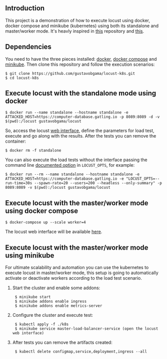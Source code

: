 ## Introduction

This project is a demonstration of how to execute locust using docker, docker compose and minikube (kubernetes) using both its standalone and master/worker mode. It's heavly inspired in [this](https://github.com/karol-brejna-i/locust-experiments) repository and [this](https://github.com/karol-brejna-i/docker-locust).

## Dependencies

You need to have the three pieces installed: [docker](https://docs.docker.com/get-docker/), [docker compose](https://docs.docker.com/compose/install/) and [minikube](https://minikube.sigs.k8s.io/docs/start/). Then clone this repository and follow the execution scenarios:

    $ git clone https://github.com/gustavobgama/locust-k8s.git
    $ cd locust-k8s

## Execute locust with the standalone mode using docker

    $ docker run --name standalone --hostname standalone -e ATTACKED_HOST=https://computer-database.gatling.io -p 8089:8089 -d -v $(pwd):/locust gustavobgama/locust

So, access the locust [web interface](http://127.0.0.1:8089/), define the parameters for load test, execute and go along with the results. After the tests you can remove the container:

    $ docker rm -f standalone

You can also execute the load tests without the interface passing the command line [documented option](https://docs.locust.io/en/stable/configuration.html) in `LOCUST_OPTS`, for example:

    $ docker run --rm --name standalone --hostname standalone -e ATTACKED_HOST=https://computer-database.gatling.io -e "LOCUST_OPTS=--run-time=30s --spawn-rate=20 --users=200 --headless --only-summary" -p 8089:8089 -v $(pwd):/locust gustavobgama/locust

## Execute locust with the master/worker mode using docker compose

    $ docker-compose up --scale worker=4

The locust web interface will be available [here](http://127.0.0.1:8089/).

## Execute locust with the master/worker mode using minikube

For ultimate scalability and automation you can use the kubernetes to execute locust in master/worker mode, this setup is going to automatically activate or deactivate workers according to the load test scenario.

1. Start the cluster and enable some addons:

        $ minikube start
        $ minikube addons enable ingress
        $ minikube addons enable metrics-server

2. Configure the cluster and execute test:

        $ kubectl apply -f ./k8s
        $ minikube service master-load-balancer-service (open the locust web interface)

3. After tests you can remove the artifacts created:

        $ kubectl delete configmap,service,deployment,ingress --all